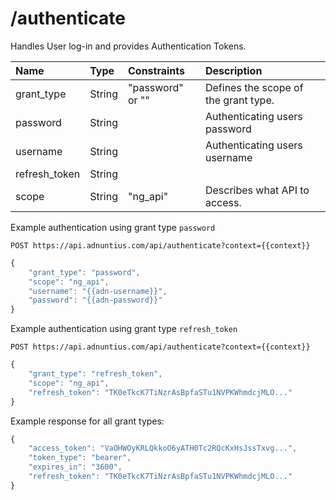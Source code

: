 # /authenticate

Handles User log-in and provides Authentication Tokens.

| Name | Type | Constraints | Description |
| :--- | :--- | :--- | :--- |
| grant\_type | String | "password" or "" | Defines the scope of the grant type. |
| password | String |  | Authenticating users password |
| username | String |  | Authenticating users username |
| refresh\_token | String |  |  |
| scope | String | "ng\_api" | Describes what API to access. |

Example authentication using grant type `password`

```text
POST https://api.adnuntius.com/api/authenticate?context={{context}}
```

```javascript
{
    "grant_type": "password",
    "scope": "ng_api",
    "username": "{{adn-username}}",
    "password": "{{adn-password}}"
}
```

Example authentication using grant type `refresh_token`

```text
POST https://api.adnuntius.com/api/authenticate?context={{context}}
```

```javascript
{
    "grant_type": "refresh_token",
    "scope": "ng_api",
    "refresh_token": "TK0eTkcK7TiNzrAsBpfaSTu1NVPKWhmdcjMLO..."
}
```

Example response for all grant types:

```javascript
{
    "access_token": "VaOHWOyKRLQkkoO6yATH0Tc2RQcKxHsJssTxvg...",
    "token_type": "bearer",
    "expires_in": "3600",
    "refresh_token": "TK0eTkcK7TiNzrAsBpfaSTu1NVPKWhmdcjMLO..."
}
```

